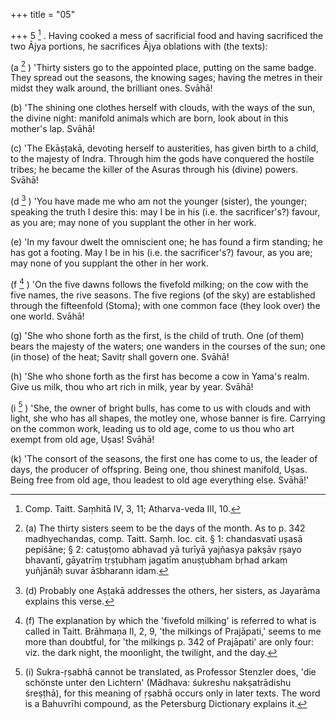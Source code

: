 +++
title = "05"

+++
5 [^4] . Having cooked a mess of sacrificial food and having sacrificed the two Ājya portions, he sacrifices Ājya oblations with (the texts):


[^4]:  Comp. Taitt. Saṃhitā IV, 3, 11; Atharva-veda III, 10.


(a [^5] ) 'Thirty sisters go to the appointed place, putting on the same badge. They spread out the seasons, the knowing sages; having the metres in their midst they walk around, the brilliant ones. Svāhā!


[^5]:  (a) The thirty sisters seem to be the days of the month. As to p. 342 madhyechandas, comp. Taitt. Saṃh. loc. cit. § 1: chandasvatī uṣasā pepiśāne; § 2: catuṣṭomo abhavad yā turīyā yajñasya pakṣāv ṛṣayo bhavantī, gāyatrīṃ tṛṣṭubhaṃ jagatīm anuṣṭubham bṛhad arkaṃ yuñjānāḥ suvar āऽbharann idam.


(b) 'The shining one clothes herself with clouds, with the ways of the sun, the divine night: manifold animals which are born, look about in this mother's lap. Svāhā!

(c) 'The Ekāṣṭakā, devoting herself to austerities, has given birth to a child, to the majesty of Indra. Through him the gods have conquered the hostile tribes; he became the killer of the Asuras through his (divine) powers. Svāhā!

(d [^6] ) 'You have made me who am not the younger (sister), the younger; speaking the truth I desire this: may I be in his (i.e. the sacrificer's?) favour, as you are; may none of you supplant the other in her work.


[^6]:  (d) Probably one Aṣṭakā addresses the others, her sisters, as Jayarāma explains this verse.


(e) 'In my favour dwelt the omniscient one; he has found a firm standing; he has got a footing. May I be in his (i.e. the sacrificer's?) favour, as you are; may none of you supplant the other in her work.

(f [^7] ) 'On the five dawns follows the fivefold milking; on the cow with the five names, the rive seasons. The five regions (of the sky) are established through the fifteenfold (Stoma); with one common face (they look over) the one world. Svāhā!


[^7]:  (f) The explanation by which the 'fivefold milking' is referred to what is called in Taitt. Brāhmaṇa II, 2, 9, 'the milkings of Prajāpati,' seems to me more than doubtful, for 'the milkings p. 342 of Prajāpati' are only four: viz. the dark night, the moonlight, the twilight, and the day.


(g) 'She who shone forth as the first, is the child of truth. One (of them) bears the majesty of the waters; one wanders in the courses of the sun; one (in those) of the heat; Savitṛ shall govern one. Svāhā!

(h) 'She who shone forth as the first has become a cow in Yama's realm. Give us milk, thou who art rich in milk, year by year. Svāhā!

(i [^8] ) 'She, the owner of bright bulls, has come to us with clouds and with light, she who has all shapes, the motley one, whose banner is fire. Carrying on the common work, leading us to old age, come to us thou who art exempt from old age, Uṣas! Svāhā!


[^8]:  (i) Sukra-ṛṣabhā cannot be translated, as Professor Stenzler does, 'die schönste unter den Lichtern' (Mādhava: śukreshu nakṣatrādishu śreṣṭhā), for this meaning of ṛṣabhā occurs only in later texts. The word is a Bahuvrīhi compound, as the Petersburg Dictionary explains it.


(k) 'The consort of the seasons, the first one has come to us, the leader of days, the producer of offspring. Being one, thou shinest manifold, Uṣas. Being free from old age, thou leadest to old age everything else. Svāhā!'
